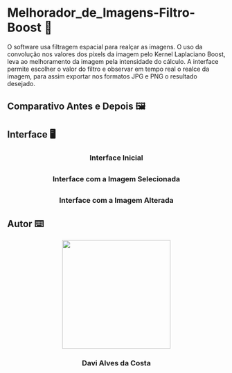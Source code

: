 # Melhorador_de_Imagens-Filtro-Boost 🚀 
O software usa filtragem espacial para realçar as imagens. O uso da convolução nos valores dos pixels da imagem pelo Kernel Laplaciano Boost, leva ao melhoramento da imagem pela intensidade do cálculo. A interface permite escolher o valor do filtro e observar em tempo real o realce da imagem, para assim exportar nos formatos JPG e PNG o resultado desejado.

## Comparativo Antes e Depois 🖼️

##

## Interface 🖥️<br>

### <p align="center"> Interface Inicial</p>


##

### <p align="center"> Interface com a Imagem Selecionada </p>


##

### <p align="center"> Interface com a Imagem Alterada </p>




## Autor ⌨️

<p align="center">
  <img src= "https://avatars.githubusercontent.com/u/89622689?v=4" width = "250px"></a>
  <h3 align="center">Davi Alves da Costa</h3>
</p>
